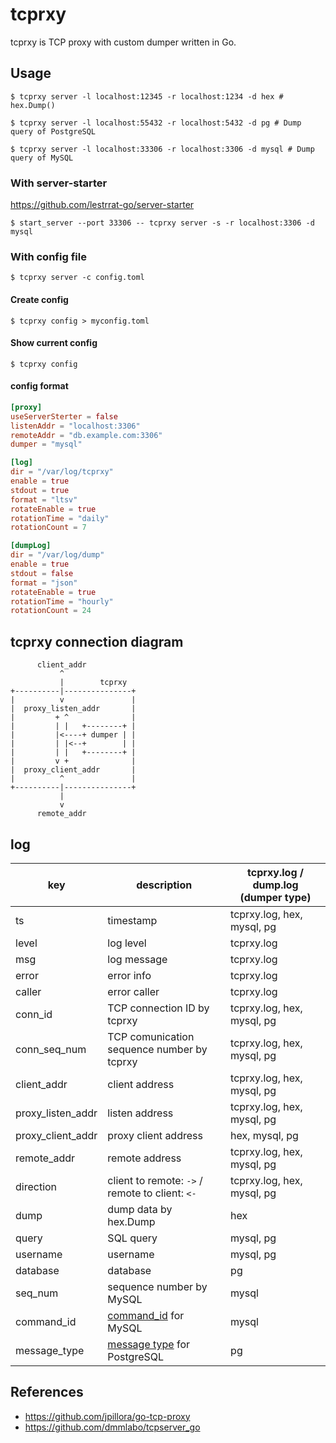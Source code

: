 # tcprxy

tcprxy is TCP proxy with custom dumper written in Go.

## Usage

``` console
$ tcprxy server -l localhost:12345 -r localhost:1234 -d hex # hex.Dump()
```

``` console
$ tcprxy server -l localhost:55432 -r localhost:5432 -d pg # Dump query of PostgreSQL
```

``` console
$ tcprxy server -l localhost:33306 -r localhost:3306 -d mysql # Dump query of MySQL
```

### With server-starter

https://github.com/lestrrat-go/server-starter

``` console
$ start_server --port 33306 -- tcprxy server -s -r localhost:3306 -d mysql
```

### With config file

``` console
$ tcprxy server -c config.toml
```

#### Create config

``` console
$ tcprxy config > myconfig.toml
```

#### Show current config

``` console
$ tcprxy config
```

#### config format

``` toml
[proxy]
useServerSterter = false
listenAddr = "localhost:3306"
remoteAddr = "db.example.com:3306"
dumper = "mysql"

[log]
dir = "/var/log/tcprxy"
enable = true
stdout = true
format = "ltsv"
rotateEnable = true
rotationTime = "daily"
rotationCount = 7

[dumpLog]
dir = "/var/log/dump"
enable = true
stdout = false
format = "json"
rotateEnable = true
rotationTime = "hourly"
rotationCount = 24
```

## tcprxy connection diagram

```
      client_addr
           ^
           |        tcprxy
+----------|---------------+
|          v               |
|  proxy_listen_addr       |
|         + ^              |
|         | |   +--------+ |
|         |<----+ dumper | |
|         | |<--+        | |
|         | |   +--------+ |
|         v +              |
|  proxy_client_addr       |
|          ^               |
+----------|---------------+
           |
           v
      remote_addr
```

## log

| key | description | tcprxy.log / dump.log (dumper type) |
| --- | ----------- | ----------------------------------- |
| ts | timestamp | tcprxy.log, hex, mysql, pg |
| level | log level | tcprxy.log |
| msg | log message | tcprxy.log |
| error | error info | tcprxy.log |
| caller | error caller | tcprxy.log |
| conn_id | TCP connection ID by tcprxy | tcprxy.log, hex, mysql, pg |
| conn_seq_num | TCP comunication sequence number by tcprxy | tcprxy.log, hex, mysql, pg |
| client_addr | client address | tcprxy.log, hex, mysql, pg |
| proxy_listen_addr | listen address| tcprxy.log, hex, mysql, pg |
| proxy_client_addr | proxy client address | hex, mysql, pg |
| remote_addr | remote address | tcprxy.log, hex, mysql, pg |
| direction | client to remote: `->` / remote to client: `<-` | tcprxy.log, hex, mysql, pg |
| dump | dump data by hex.Dump | hex |
| query | SQL query | mysql, pg |
| username | username | mysql, pg |
| database | database | pg |
| seq_num | sequence number by MySQL | mysql |
| command_id | [command_id](https://dev.mysql.com/doc/internals/en/com-query.html) for MySQL | mysql |
| message_type | [message type](https://www.postgresql.org/docs/current/static/protocol-overview.html#PROTOCOL-MESSAGE-CONCEPTS) for PostgreSQL | pg |

## References

- https://github.com/jpillora/go-tcp-proxy
- https://github.com/dmmlabo/tcpserver_go
